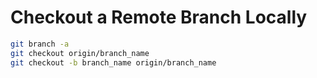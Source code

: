 # Checkout a Remote Branch Locally

```bash
git branch -a
git checkout origin/branch_name
git checkout -b branch_name origin/branch_name
```